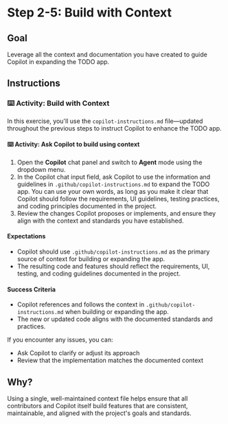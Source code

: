 # Step 2-5: Build with Context

## Goal
Leverage all the context and documentation you have created to guide Copilot in expanding the TODO app.

## Instructions

### :keyboard: Activity: Build with Context

In this exercise, you'll use the `copilot-instructions.md` file—updated throughout the previous steps to instruct Copilot to enhance the TODO app.

#### :keyboard: Activity: Ask Copilot to build using context

1. Open the **Copilot** chat panel and switch to **Agent** mode using the dropdown menu.
2. In the Copilot chat input field, ask Copilot to use the information and guidelines in `.github/copilot-instructions.md` to expand the TODO app. You can use your own words, as long as you make it clear that Copilot should follow the requirements, UI guidelines, testing practices, and coding principles documented in the project.
3. Review the changes Copilot proposes or implements, and ensure they align with the context and standards you have established.

#### Expectations
- Copilot should use `.github/copilot-instructions.md` as the primary source of context for building or expanding the app.
- The resulting code and features should reflect the requirements, UI, testing, and coding guidelines documented in the project.

#### Success Criteria
- Copilot references and follows the context in `.github/copilot-instructions.md` when building or expanding the app.
- The new or updated code aligns with the documented standards and practices.

If you encounter any issues, you can:
- Ask Copilot to clarify or adjust its approach
- Review that the implementation matches the documented context

## Why?
Using a single, well-maintained context file helps ensure that all contributors and Copilot itself build features that are consistent, maintainable, and aligned with the project's goals and standards.
